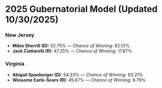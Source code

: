 # 2025 Gubernatorial Model (Updated 10/30/2025)

### New Jersey

* **Mikie Sherrill (D):** 52.75% — *Chance of Winning:* 82.13%
* **Jack Ciattarelli (R):** 47.25% — *Chance of Winning:* 17.87%

### Virginia

* **Abigail Spanberger (D):** 54.33% — *Chance of Winning:* 93.21%
* **Winsome Earle-Sears (R):** 45.67% — *Chance of Winning:* 6.79%
